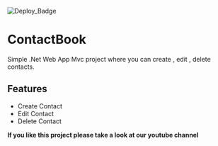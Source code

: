 ![Deploy_Badge](https://badgen.net/github/Stars/Sergindreu/ContactBook)


# ContactBook

Simple .Net Web App Mvc project where you can create , edit , delete contacts.

## Features 
- Create Contact
- Edit Contact
- Delete Contact


**If you like this project please take a look at our youtube channel**
